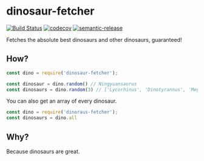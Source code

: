 # dinosaur-fetcher
[![Build Status](https://travis-ci.org/aldeste/dinosaur-fetcher.svg?branch=master)](https://travis-ci.org/aldeste/dinosaur-fetcher) [![codecov](https://codecov.io/gh/aldeste/dinosaur-fetcher/branch/master/graph/badge.svg)](https://codecov.io/gh/aldeste/dinosaur-fetcher) [![semantic-release](https://img.shields.io/badge/%20%20%F0%9F%93%A6%F0%9F%9A%80-semantic--release-e10079.svg)](https://github.com/semantic-release/semantic-release)

Fetches the absolute best dinosaurs and other dinosaurs, guaranteed!

## How?
```javascript
const dino = require('dinosaur-fetcher');

const dinosaur = dino.random() // Ningyuansaurus
const dinosaurs = dino.random(3) // ['Lycorhinus', 'Dinotyrannus', 'Megacervixosaurus']
```
You can also get an array of every dinosaur.
```javascript
const dino = require('dinoraus-fetcher');
const dinosaurs = dino.all
```

## Why?
Because dinosaurs are great.
